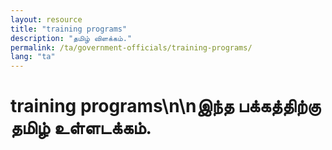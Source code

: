 ```yaml
---
layout: resource
title: "training programs"
description: "தமிழ் விளக்கம்."
permalink: /ta/government-officials/training-programs/
lang: "ta"
---
```


# training programs\n\nஇந்த பக்கத்திற்கு தமிழ் உள்ளடக்கம்.
